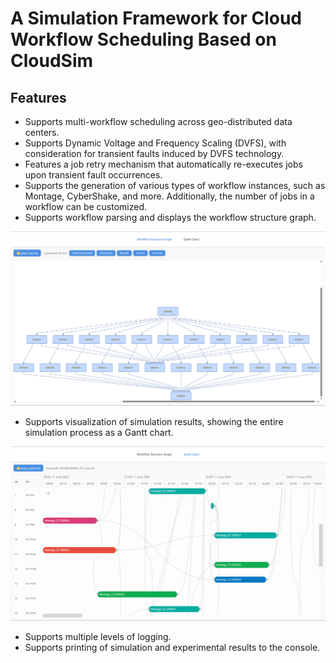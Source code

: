 # A Simulation Framework for Cloud Workflow Scheduling Based on CloudSim

## Features

- Supports multi-workflow scheduling across geo-distributed data centers.
- Supports Dynamic Voltage and Frequency Scaling (DVFS), with consideration for transient faults induced by DVFS technology.
- Features a job retry mechanism that automatically re-executes jobs upon transient fault occurrences.
- Supports the generation of various types of workflow instances, such as Montage, CyberShake, and more. Additionally, the number of jobs in a workflow can be customized.
- Supports workflow parsing and displays the workflow structure graph.

![](./assets/README-1749611130549.png)

- Supports visualization of simulation results, showing the entire simulation process as a Gantt chart.

![](./assets/README-1749611641222.png)

- Supports multiple levels of logging.
- Supports printing of simulation and experimental results to the console.


